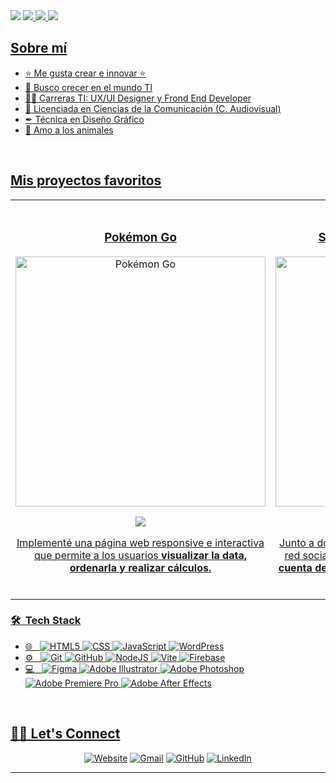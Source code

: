 


<img src="https://i.imgur.com/TMEjF1k.png">
<a href="https://www.linkedin.com/in/analiz-anaya/" target="_blank">
<img src="https://img.shields.io/badge/-analizanaya-8D8AB0?style=flat-square&logo=Linkedin&logoColor=white&link=https://www.linkedin.com/in/analiz-anaya/">
<a href="https://www.behance.net/AnalizAnaya" target="_blank">
<img src="https://img.shields.io/badge/Behance-8D8AB0?style=flat-square&logo=behance&logoColor=white">
<a href ="mailto:lizinayari@gmail.com">
<img src="https://img.shields.io/badge/-lizinayari@gmail.com-8D8AB0?style=flat-square&logo=Gmail&logoColor=white&link=mailto:lizinayari@gmail.com"

<br>
	
## Sobre mí

- ⭐ Me gusta crear e innovar ⭐ 
- 🌱 Busco crecer en el mundo TI
- 👩‍💻 Carreras TI: UX/UI Designer y Frond End Developer
- 🎥 Licenciada en Ciencias de la Comunicación (C. Audiovisual)
- ✒ Técnica en Diseño Gráfico
- 🐾 Amo a los animales
<br>

## Mis proyectos favoritos

<table>
<tr>
<td width="50%">
<h3 align="center">Pokémon Go</h3>
<div align="center">
<a href="https://github.com/analizanaya/Pokemon-Go" target="_blank"><img src="https://i.imgur.com/mgfHwZx.jpg" width="400" alt="Pokémon Go"></a>
<p>
<a href="https://github.com/analizanaya/Pokemon-Go" target="_blank">
<img src="https://img.shields.io/badge/CÓDIGO-ff9?style=for-the-badge&logo=github&logoColor=black">
</p>
<p>Implementé una página web responsive e interactiva que permite a los usuarios <strong>visualizar la data, ordenarla y realizar cálculos.</strong> </p>
</div>
</td>

<td width="50%">
<br>
<h3 align="center">Social Network "Insta Code"</h3>
<div align="center">                                       
<a href="https://github.com/analizanaya/DEV004-social-network-new" target="_blank"><img src="https://i.imgur.com/z461sXu.jpg" width="400" alt="Social Network "Insta Code""></a>
<br>
<p>
<a href="https://github.com/analizanaya/DEV004-social-network-new" target="_blank">
<img src="https://img.shields.io/badge/CÓDIGO-ff9?style=for-the-badge&logo=github&logoColor=black">
</a>
</p>
<p>Junto a dos programadoras diseñé y desarrollé una red social que permite al usuario <strong>ingresar con su cuenta de Google, postear texto, editar, eliminar y dar “me gusta”.</strong></p>
</div>
</td>
</tr>
</table>

<h3> 🛠 &nbsp;Tech Stack</h3>

- 🌐 &nbsp;
  ![HTML5](https://img.shields.io/badge/HTML5-8D8AB0?style=for-the-badge&logo=html5&logoColor=white)
  ![CSS](https://img.shields.io/badge/CSS-8D8AB0?&style=for-the-badge&logo=css3&logoColor=white)
  ![JavaScript](https://img.shields.io/badge/JavaScript-8D8AB0?style=for-the-badge&logo=javascript&logoColor=white)
  ![WordPress](https://img.shields.io/badge/WordPress-8D8AB0?style=for-the-badge&logo=WordPress&logoColor=white)
- ⚙️ &nbsp;
  ![Git](https://img.shields.io/badge/Git-8D8AB0?style=for-the-badge&logo=git&logoColor=white)
  ![GitHub](https://img.shields.io/badge/GitHub-8D8AB0?style=for-the-badge&logo=github&logoColor=white)
  ![NodeJS](https://img.shields.io/badge/node.js-8D8AB0?style=for-the-badge&logo=node.js&logoColor=white)
  ![Vite](https://img.shields.io/badge/vite-8D8AB0?style=for-the-badge&logo=vite&logoColor=white)
  ![Firebase](https://img.shields.io/badge/firebase-8D8AB0?style=for-the-badge&logo=white)
- 💻 &nbsp;
  ![Figma](https://img.shields.io/badge/figma-8D8AB0?style=for-the-badge&logo=figma&logoColor=white)
  ![Adobe Illustrator](https://img.shields.io/badge/adobe%20illustrator-8D8AB0?style=for-the-badge&logo=adobe%20illustrator&logoColor=white)
  ![Adobe Photoshop](https://img.shields.io/badge/adobe%20photoshop-8D8AB0?style=for-the-badge&logo=adobe%20photoshop&logoColor=white)
  ![Adobe Premiere Pro](https://img.shields.io/badge/Adobe%20Premiere%20Pro-8D8AB0?style=for-the-badge&logo=Adobe%20Premiere%20Pro&logoColor=white)
  ![Adobe After Effects](https://img.shields.io/badge/Adobe%20After%20Effects-8D8AB0?style=for-the-badge&logo=Adobe%20After%20Effects&logoColor=white)

<br/>

## 🙋‍♀️ Let's Connect

<p align="center">
  <a href="https://www.behance.net/AnalizAnaya"><img src="https://img.icons8.com/bubbles/50/000000/web.png" alt="Website"/></a>
	<a href="mailto:lizinayari@gmail.com"><img src="https://img.icons8.com/bubbles/50/000000/gmail.png" alt="Gmail"/></a>
	<a href="https://github.com/analizanaya"><img src="https://img.icons8.com/bubbles/50/000000/github.png" alt="GitHub"/></a>
	<a href="https://www.linkedin.com/in/analiz-anaya/"><img src="https://img.icons8.com/bubbles/50/000000/linkedin.png" alt="LinkedIn"/></a>
	
	
</p>

<hr/>

